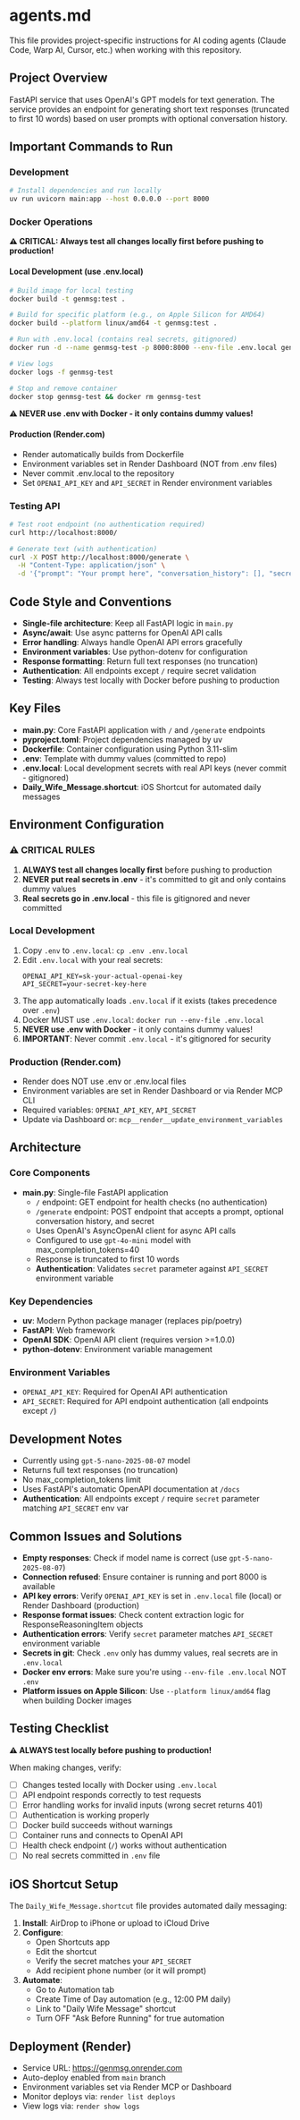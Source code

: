 # agents.md

This file provides project-specific instructions for AI coding agents (Claude Code, Warp AI, Cursor, etc.) when working with this repository.

## Project Overview

FastAPI service that uses OpenAI's GPT models for text generation. The service provides an endpoint for generating short text responses (truncated to first 10 words) based on user prompts with optional conversation history.

## Important Commands to Run

### Development
```bash
# Install dependencies and run locally
uv run uvicorn main:app --host 0.0.0.0 --port 8000
```

### Docker Operations

**⚠️ CRITICAL: Always test all changes locally first before pushing to production!**

#### Local Development (use .env.local)
```bash
# Build image for local testing
docker build -t genmsg:test .

# Build for specific platform (e.g., on Apple Silicon for AMD64)
docker build --platform linux/amd64 -t genmsg:test .

# Run with .env.local (contains real secrets, gitignored)
docker run -d --name genmsg-test -p 8000:8000 --env-file .env.local genmsg:test

# View logs
docker logs -f genmsg-test

# Stop and remove container
docker stop genmsg-test && docker rm genmsg-test
```

**⚠️ NEVER use .env with Docker - it only contains dummy values!**

#### Production (Render.com)
- Render automatically builds from Dockerfile
- Environment variables set in Render Dashboard (NOT from .env files)
- Never commit .env.local to the repository
- Set `OPENAI_API_KEY` and `API_SECRET` in Render environment variables

### Testing API
```bash
# Test root endpoint (no authentication required)
curl http://localhost:8000/

# Generate text (with authentication)
curl -X POST http://localhost:8000/generate \
  -H "Content-Type: application/json" \
  -d '{"prompt": "Your prompt here", "conversation_history": [], "secret": "your-secret-key-here"}'
```

## Code Style and Conventions

- **Single-file architecture**: Keep all FastAPI logic in `main.py`
- **Async/await**: Use async patterns for OpenAI API calls
- **Error handling**: Always handle OpenAI API errors gracefully
- **Environment variables**: Use python-dotenv for configuration
- **Response formatting**: Return full text responses (no truncation)
- **Authentication**: All endpoints except `/` require secret validation
- **Testing**: Always test locally with Docker before pushing to production

## Key Files

- **main.py**: Core FastAPI application with `/` and `/generate` endpoints
- **pyproject.toml**: Project dependencies managed by uv
- **Dockerfile**: Container configuration using Python 3.11-slim
- **.env**: Template with dummy values (committed to repo)
- **.env.local**: Local development secrets with real API keys (never commit - gitignored)
- **Daily_Wife_Message.shortcut**: iOS Shortcut for automated daily messages

## Environment Configuration

### ⚠️ CRITICAL RULES
1. **ALWAYS test all changes locally first** before pushing to production
2. **NEVER put real secrets in .env** - it's committed to git and only contains dummy values
3. **Real secrets go in .env.local** - this file is gitignored and never committed

### Local Development
1. Copy `.env` to `.env.local`: `cp .env .env.local`
2. Edit `.env.local` with your real secrets:
   ```
   OPENAI_API_KEY=sk-your-actual-openai-key
   API_SECRET=your-secret-key-here
   ```
3. The app automatically loads `.env.local` if it exists (takes precedence over `.env`)
4. Docker MUST use `.env.local`: `docker run --env-file .env.local`
5. **NEVER use .env with Docker** - it only contains dummy values!
6. **IMPORTANT**: Never commit `.env.local` - it's gitignored for security

### Production (Render.com)
- Render does NOT use .env or .env.local files
- Environment variables are set in Render Dashboard or via Render MCP CLI
- Required variables: `OPENAI_API_KEY`, `API_SECRET`
- Update via Dashboard or: `mcp__render__update_environment_variables`

## Architecture

### Core Components

- **main.py**: Single-file FastAPI application
  - `/` endpoint: GET endpoint for health checks (no authentication)
  - `/generate` endpoint: POST endpoint that accepts a prompt, optional conversation history, and secret
  - Uses OpenAI's AsyncOpenAI client for async API calls
  - Configured to use `gpt-4o-mini` model with max_completion_tokens=40
  - Response is truncated to first 10 words
  - **Authentication**: Validates `secret` parameter against `API_SECRET` environment variable

### Key Dependencies

- **uv**: Modern Python package manager (replaces pip/poetry)
- **FastAPI**: Web framework
- **OpenAI SDK**: OpenAI API client (requires version >=1.0.0)
- **python-dotenv**: Environment variable management

### Environment Variables

- `OPENAI_API_KEY`: Required for OpenAI API authentication
- `API_SECRET`: Required for API endpoint authentication (all endpoints except `/`)

## Development Notes

- Currently using `gpt-5-nano-2025-08-07` model
- Returns full text responses (no truncation)
- No max_completion_tokens limit
- Uses FastAPI's automatic OpenAPI documentation at `/docs`
- **Authentication**: All endpoints except `/` require `secret` parameter matching `API_SECRET` env var

## Common Issues and Solutions

- **Empty responses**: Check if model name is correct (use `gpt-5-nano-2025-08-07`)
- **Connection refused**: Ensure container is running and port 8000 is available
- **API key errors**: Verify `OPENAI_API_KEY` is set in `.env.local` file (local) or Render Dashboard (production)
- **Response format issues**: Check content extraction logic for ResponseReasoningItem objects
- **Authentication errors**: Verify `secret` parameter matches `API_SECRET` environment variable
- **Secrets in git**: Check `.env` only has dummy values, real secrets are in `.env.local`
- **Docker env errors**: Make sure you're using `--env-file .env.local` NOT `.env`
- **Platform issues on Apple Silicon**: Use `--platform linux/amd64` flag when building Docker images

## Testing Checklist

**⚠️ ALWAYS test locally before pushing to production!**

When making changes, verify:
- [ ] Changes tested locally with Docker using `.env.local`
- [ ] API endpoint responds correctly to test requests
- [ ] Error handling works for invalid inputs (wrong secret returns 401)
- [ ] Authentication is working properly
- [ ] Docker build succeeds without warnings
- [ ] Container runs and connects to OpenAI API
- [ ] Health check endpoint (`/`) works without authentication
- [ ] No real secrets committed in `.env` file

## iOS Shortcut Setup

The `Daily_Wife_Message.shortcut` file provides automated daily messaging:

1. **Install**: AirDrop to iPhone or upload to iCloud Drive
2. **Configure**:
   - Open Shortcuts app
   - Edit the shortcut
   - Verify the secret matches your `API_SECRET`
   - Add recipient phone number (or it will prompt)
3. **Automate**:
   - Go to Automation tab
   - Create Time of Day automation (e.g., 12:00 PM daily)
   - Link to "Daily Wife Message" shortcut
   - Turn OFF "Ask Before Running" for true automation

## Deployment (Render)

- Service URL: https://genmsg.onrender.com
- Auto-deploy enabled from `main` branch
- Environment variables set via Render MCP or Dashboard
- Monitor deploys via: `render list deploys`
- View logs via: `render show logs`
